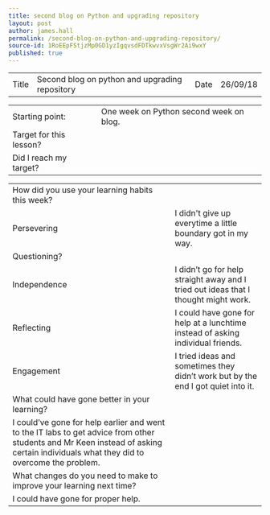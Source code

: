 ```yaml
---
title: second blog on Python and upgrading repository
layout: post
author: james.hall
permalink: /second-blog-on-python-and-upgrading-repository/
source-id: 1RoEEpFStjzMp0GD1yzIgqvsdFDTkwvxVsgWr2Ai9wxY
published: true
---
```

<table>
  <tr>
    <td>Title</td>
    <td>Second blog on python and upgrading repository</td>
    <td>Date</td>
    <td>26/09/18</td>
  </tr>
</table>


<table>
  <tr>
    <td>Starting point:</td>
    <td>One week on Python second week on blog.</td>
  </tr>
  <tr>
    <td>Target for this lesson?</td>
    <td></td>
  </tr>
  <tr>
    <td>Did I reach my target? </td>
    <td></td>
  </tr>
</table>


<table>
  <tr>
    <td>How did you use your learning habits this week?</td>
    <td></td>
  </tr>
  <tr>
    <td>Persevering</td>
    <td>I didn't give up everytime a little boundary got in my way.</td>
  </tr>
  <tr>
    <td>Questioning?</td>
    <td></td>
  </tr>
  <tr>
    <td>Independence</td>
    <td>I didn’t go for help straight away and I tried out ideas that I thought might work.</td>
  </tr>
  <tr>
    <td>Reflecting</td>
    <td>I could have gone for help at a lunchtime instead of asking individual friends.</td>
  </tr>
  <tr>
    <td>Engagement</td>
    <td>I tried ideas and sometimes they didn’t work but by the end I got quiet into it.</td>
  </tr>
  <tr>
    <td>What could have gone better in your learning?</td>
    <td></td>
  </tr>
  <tr>
    <td>I could’ve gone for help earlier and went to the IT labs to get advice from other students and Mr Keen instead of asking certain individuals what they did to overcome the problem.</td>
    <td></td>
  </tr>
  <tr>
    <td>What changes do you need to make to improve your learning next time?</td>
    <td></td>
  </tr>
  <tr>
    <td>I could have gone for proper help.</td>
    <td></td>
  </tr>
</table>


